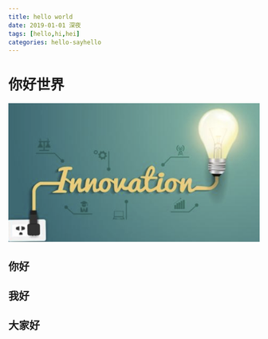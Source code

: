 ```yaml
---
title: hello world
date: 2019-01-01 深夜
tags: [hello,hi,hei]
categories: hello-sayhello
---
```


# 你好世界

![](https://github.com/mvilplss/note/blob/master/image/测试.png?raw=true "我是个测试")

## 你好

## 我好

## 大家好